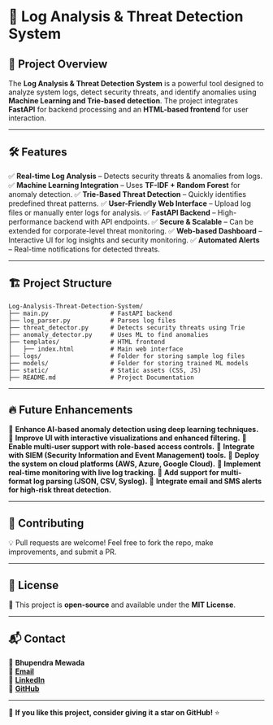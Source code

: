 # 🚀 Log Analysis & Threat Detection System

## 📌 Project Overview
The **Log Analysis & Threat Detection System** is a powerful tool designed to analyze system logs, detect security threats, and identify anomalies using **Machine Learning and Trie-based detection**. The project integrates **FastAPI** for backend processing and an **HTML-based frontend** for user interaction.

---


## 🛠️ Features
✅ **Real-time Log Analysis** – Detects security threats & anomalies from logs.
✅ **Machine Learning Integration** – Uses **TF-IDF + Random Forest** for anomaly detection.
✅ **Trie-Based Threat Detection** – Quickly identifies predefined threat patterns.
✅ **User-Friendly Web Interface** – Upload log files or manually enter logs for analysis.
✅ **FastAPI Backend** – High-performance backend with API endpoints.
✅ **Secure & Scalable** – Can be extended for corporate-level threat monitoring.
✅ **Web-based Dashboard** – Interactive UI for log insights and security monitoring.
✅ **Automated Alerts** – Real-time notifications for detected threats.

---

## 🏗️ Project Structure
```
Log-Analysis-Threat-Detection-System/
├── main.py                 # FastAPI backend
├── log_parser.py           # Parses log files
├── threat_detector.py      # Detects security threats using Trie
├── anomaly_detector.py     # Uses ML to find anomalies
├── templates/              # HTML frontend
│   ├── index.html          # Main web interface
├── logs/                   # Folder for storing sample log files
├── models/                 # Folder for storing trained ML models
├── static/                 # Static assets (CSS, JS)
├── README.md               # Project Documentation
```

---

## 🔥 Future Enhancements
🚀 **Enhance AI-based anomaly detection using deep learning techniques.**
🚀 **Improve UI with interactive visualizations and enhanced filtering.**
🚀 **Enable multi-user support with role-based access controls.**
🚀 **Integrate with SIEM (Security Information and Event Management) tools.**
🚀 **Deploy the system on cloud platforms (AWS, Azure, Google Cloud).**
🚀 **Implement real-time monitoring with live log tracking.**
🚀 **Add support for multi-format log parsing (JSON, CSV, Syslog).**
🚀 **Integrate email and SMS alerts for high-risk threat detection.**

---



## 🤝 Contributing
💡 Pull requests are welcome! Feel free to fork the repo, make improvements, and submit a PR.

---

## 📜 License
📝 This project is **open-source** and available under the **MIT License**.

---

## 📬 Contact
👤 **Bhupendra Mewada**  
📧 **[Email](mailto:your-email@example.com)**  
🔗 **[LinkedIn](https://www.linkedin.com/in/bhupendramewada/)**  
📂 **[GitHub](https://github.com/BhupendraMewada/)**

---

🌟 **If you like this project, consider giving it a star on GitHub!** ⭐

